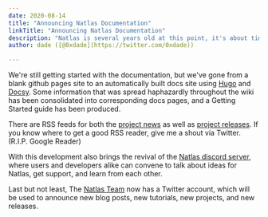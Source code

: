 ```yaml
---
date: 2020-08-14
title: "Announcing Natlas Documentation"
linkTitle: "Announcing Natlas Documentation"
description: "Natlas is several years old at this point, it's about time we provided some proper documentation."
author: dade ([@0xdade](https://twitter.com/0xdade))

---
```


We're still getting started with the documentation, but we've gone from a blank github pages site to an automatically built docs site using [Hugo] and [Docsy]. Some information that was spread haphazardly throughout the wiki has been consolidated into corresponding docs pages, and a Getting Started guide has been produced.

There are RSS feeds for both the [project news] as well as [project releases]. If you know where to get a good RSS reader, give me a shout via Twitter. (R.I.P. Google Reader)

With this development also brings the revival of the [Natlas discord server], where users and developers alike can convene to talk about ideas for Natlas, get support, and learn from each other.

Last but not least, The [Natlas Team] now has a Twitter account, which will be used to announce new blog posts, new tutorials, new projects, and new releases.

[Hugo]: https://gohugo.io/
[Docsy]: https://www.docsy.dev/
[project news]: /blog/news/index.xml
[project releases]: /blog/releases/index.xml
[Natlas discord server]: https://discord.gg/nVY8Stm
[Natlas Team]: https://twitter.com/NatlasTeam
